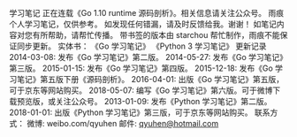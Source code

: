 学习笔记 正在连载《Go 1.10 runtime 源码剖析》。相关信息请关注公众号。 雨痕个人学习笔记，仅供参考。 如发现任何错漏，请及时反馈给我。谢谢！ 如笔记内容对您有所帮助，请帮忙传播。 带书签的版本由 starchou 帮忙制作，雨痕不能保证同步更新。 实体书： 《Go 学习笔记》 《Python 3 学习笔记》 更新记录 2014-03-08: 发布《Go 学习笔记》第二版。 2014-05-27: 发布《Go 学习笔记》第三版。 2015-01-15: 发布《Go 学习笔记》第四版。 2015-12-18: 发布《Go 学习笔记》第五版下册《源码剖析》。 2016-04-01: 出版《Go 学习笔记》第五版，可于京东等网站购买。 2018-05-07: 编写《Go 学习笔记》第六版。可于微博下载预览版，或关注公众号。 2013-01-09: 发布《Python 学习笔记》第二版。 2018-01-01: 出版《Python 学习笔记》第三版，可于京东等网站购买。 联系方式： 微博: weibo.com/qyuhen 邮件: qyuhen@hotmail.com